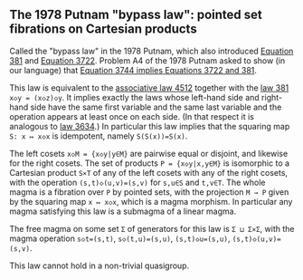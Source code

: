 ## The 1978 Putnam "bypass law": pointed set fibrations on Cartesian products

Called the "bypass law" in the 1978 Putnam, which also introduced [Equation 381](https://teorth.github.io/equational_theories/implications/?381) and [Equation 3722](https://teorth.github.io/equational_theories/implications/?3722). Problem A4 of the 1978 Putnam asked to show (in our language) that [Equation 3744 implies Equations 3722 and 381](https://teorth.github.io/equational_theories/blueprint/implications-chapter.html#3744_implies_3722_381). 

This law is equivalent to the [associative law 4512](https://teorth.github.io/equational_theories/implications/?4512) together with the [law 381](https://teorth.github.io/equational_theories/implications/?381) `x◇y = (x◇z)◇y`.  It implies exactly the laws whose left-hand side and right-hand side have the same first variable and the same last variable and the operation appears at least once on each side.  (In that respect it is analogous to [law 3634](https://teorth.github.io/equational_theories/implications/?3634).)  In particular this law implies that the squaring map `S: x ↦ x◇x` is idempotent, namely `S(S(x))=S(x)`.

The left cosets `x◇M = {x◇y|y∈M}` are pairwise equal or disjoint, and likewise for the right cosets.  The set of products `P = {x◇y|x,y∈M}` is isomorphic to a Cartesian product `S×T` of any of the left cosets with any of the right cosets, with the operation `(s,t)◇(u,v)=(s,v)` for `s,u∈S` and `t,v∈T`.  The whole magma is a fibration over `P` by pointed sets, with the projection `M → P` given by the squaring map `x ↦ x◇x`, which is a magma morphism.  In particular any magma satisfying this law is a submagma of a linear magma.

The free magma on some set `Σ` of generators for this law is `Σ ⊔ Σ×Σ`, with the magma operation `s◇t=(s,t)`, `s◇(t,u)=(s,u)`, `(s,t)◇u=(s,u)`, `(s,t)◇(u,v)=(s,v)`.

This law cannot hold in a non-trivial quasigroup.
